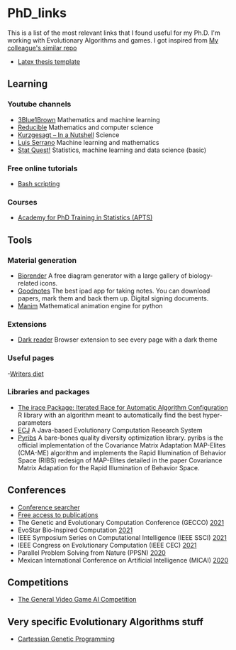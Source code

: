 # PhD_links

This is a list of the most relevant links that I found useful for my Ph.D.
I'm working with Evolutionary Algorithms and games.
I got inspired from [My colleague's similar repo](https://github.com/brunaw/phd_resources)

- [Latex thesis template](https://www.latextemplates.com/template/masters-doctoral-thesis)

## Learning
### Youtube channels
- [3Blue1Brown](https://www.youtube.com/3blue1brown)
Mathematics and machine learning
- [Reducible](https://www.youtube.com/channel/UCK8XIGR5kRidIw2fWqwyHRA)
Mathematics and computer science
- [Kurzgesagt – In a Nutshell](https://www.youtube.com/user/Kurzgesagt)
Science
- [Luis Serrano](https://www.youtube.com/channel/UCgBncpylJ1kiVaPyP-PZauQ)
Machine learning and mathematics
- [Stat Quest!](https://www.youtube.com/user/joshstarmer)
Statistics, machine learning and data science (basic)

### Free online tutorials
- [Bash scripting](https://github.com/dairer/how-to-bash#function-arguments)

### Courses
- [Academy for PhD Training in Statistics (APTS)](https://warwick.ac.uk/fac/sci/statistics/apts)

## Tools

### Material generation
- [Biorender](https://www.youtube.com/channel/UCgBncpylJ1kiVaPyP-PZauQ)
A free diagram generator with a large gallery of biology-related icons.
- [Goodnotes](https://www.goodnotes.com/)
The best ipad app for taking notes. You can download papers, mark them and back them up. Digital signing documents.
- [Manim](https://github.com/malhotra5/Manim-Tutorial)
Mathematical animation engine for python

### Extensions
- [Dark reader](https://darkreader.org/)
Browser extension to see every page with a dark theme

### Useful pages
-[Writers diet](https://writersdiet.com/test/)


### Libraries and packages
- [The irace Package: Iterated Race for Automatic Algorithm Configuration](https://iridia.ulb.ac.be/irace/)
R library with an algorithm meant to automatically find the best hyper-parameters
- [ECJ](https://cs.gmu.edu/~eclab/projects/ecj/)
A Java-based Evolutionary Computation Research System
- [Pyribs](https://docs.pyribs.org/en/latest/)
A bare-bones quality diversity optimization library. pyribs is the official implementation of the Covariance Matrix Adaptation MAP-Elites (CMA-ME) algorithm and implements the Rapid Illumination of Behavior Space (RIBS) redesign of MAP-Elites detailed in the paper Covariance Matrix Adapation for the Rapid Illumination of Behavior Space.

## Conferences
- [Conference searcher](https://www.guide2research.com/)
- [Free access to publications](https://sci-hub.scihubtw.tw/)
- The Genetic and Evolutionary Computation Conference (GECCO) [2021](https://gecco-2021.sigevo.org/HomePage)
- EvoStar Bio‑Inspired Computation [2021](http://www.evostar.org/2021/)
- IEEE Symposium Series on Computational Intelligence (IEEE SSCI) [2021](https://attend.ieee.org/ssci-2021/)
- IEEE Congress on Evolutionary Computation (IEEE CEC) [2021](https://cec2021.mini.pw.edu.pl/en)
- Parallel Problem Solving from Nature (PPSN) [2020](https://ppsn2020.liacs.leidenuniv.nl/)
- Mexican International Conference on Artificial Intelligence (MICAI) [2020](http://www.micai.org/2020/)

## Competitions
- [The General Video Game AI Competition](http://www.gvgai.net/)

## Very specific Evolutionary Algorithms stuff
- [Cartessian Genetic Programming](https://www.cartesiangp.com/)
